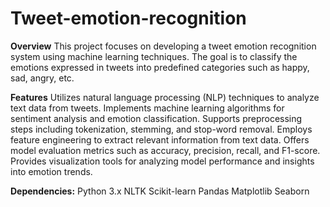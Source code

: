 # Tweet-emotion-recognition
**Overview**
This project focuses on developing a tweet emotion recognition system using machine learning techniques. The goal is to classify the emotions expressed in tweets into predefined categories such as happy, sad, angry, etc.

**Features**
Utilizes natural language processing (NLP) techniques to analyze text data from tweets.
Implements machine learning algorithms for sentiment analysis and emotion classification.
Supports preprocessing steps including tokenization, stemming, and stop-word removal.
Employs feature engineering to extract relevant information from text data.
Offers model evaluation metrics such as accuracy, precision, recall, and F1-score.
Provides visualization tools for analyzing model performance and insights into emotion trends.

**Dependencies:**
Python 3.x
NLTK
Scikit-learn
Pandas
Matplotlib
Seaborn
